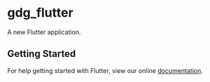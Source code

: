 # gdg_flutter

A new Flutter application.

## Getting Started

For help getting started with Flutter, view our online
[documentation](https://flutter.io/).
